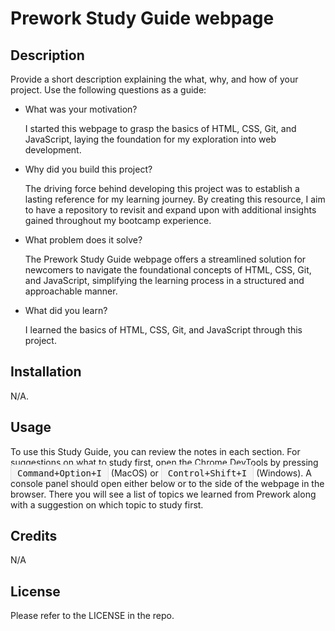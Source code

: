 # Prework Study Guide webpage

## Description

Provide a short description explaining the what, why, and how of your project. Use the following questions as a guide:

- What was your motivation?
    
    I started this webpage to grasp the basics of HTML, CSS, Git, and JavaScript, laying the foundation for my exploration into web development.

- Why did you build this project? 
    
    The driving force behind developing this project was to establish a lasting reference for my learning journey. By creating this resource, I aim to have a repository to revisit and expand upon with additional insights gained throughout my bootcamp experience.

- What problem does it solve?

    The Prework Study Guide webpage offers a streamlined solution for newcomers to navigate the foundational concepts of HTML, CSS, Git, and JavaScript, simplifying the learning process in a structured and approachable manner.

- What did you learn?

    I learned the basics of HTML, CSS, Git, and JavaScript through this project.


## Installation

N/A.

## Usage

To use this Study Guide, you can review the notes in each section. For suggestions on what to study first, open the Chrome DevTools by pressing <kbd style="border: 1px solid #ddd; padding: 5px 10px; border-radius: 4px; font-size: 14px; background-color: #f5f5f5;">Command+Option+I</kbd> (MacOS) or
<kbd style="border: 1px solid #ddd; padding: 5px 10px; border-radius: 4px; font-size: 14px; background-color: #f5f5f5;">Control+Shift+I</kbd> (Windows). A console panel should open either below or to the side of the webpage in the browser. There you will see a list of topics we learned from Prework along with a suggestion on which topic to study first.

## Credits

N/A

## License

Please refer to the LICENSE in the repo.
